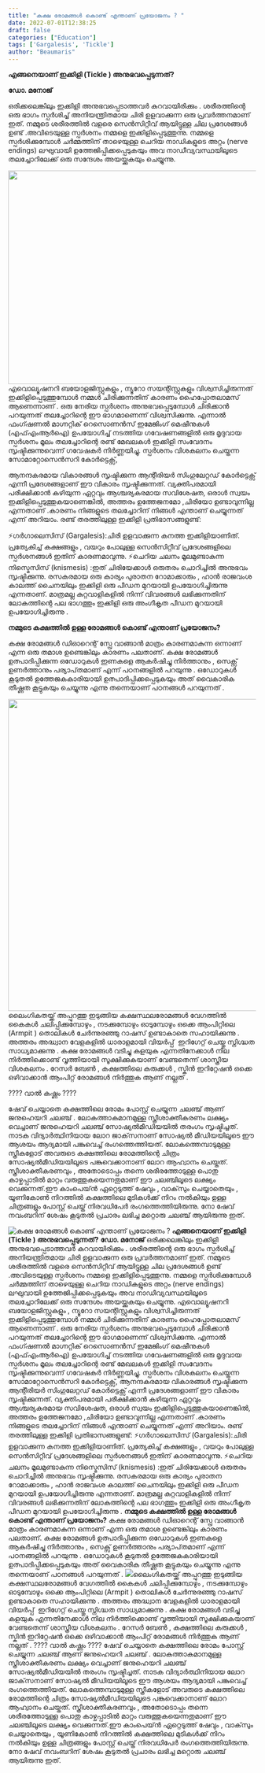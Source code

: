 ```yaml
---
title: "കക്ഷ രോമങ്ങൾ കൊണ്ട് എന്താണ് പ്രയോജനം ? "
date: 2022-07-01T12:38:25
draft: false
categories: ["Education"]
tags: ['Gargalesis', 'Tickle']
author: "Beaumaris"
---
```


<strong>എങ്ങനെയാണ് ഇക്കിളി (Tickle ) അനുഭവപ്പെടുന്നത്?</strong>

<strong>ഡോ. മനോജ്</strong>

ഒരിക്കലെങ്കിലും ഇക്കിളി അനുഭവപ്പെടാത്തവർ കുറവായിരിക്കും . ശരീരത്തിന്റെ ഒരു ഭാഗം സ്പർശിച്ച് അനിയന്ത്രിതമായ ചിരി ഉളവാക്കുന്ന ഒരു പ്രവർത്തനമാണ് ഇത്. നമ്മുടെ ശരീരത്തിൽ വളരെ സെൻസിറ്റീവ് ആയിട്ടുള്ള ചില പ്രദേശങ്ങൾ ഉണ്ട് .അവിടെയുള്ള സ്പർശനം നമ്മളെ ഇക്കിളിപ്പെടുത്തുന്നു. നമ്മളെ സ്പർശിക്കുമ്പോൾ ചർമ്മത്തിന് താഴെയുള്ള ചെറിയ നാഡികളുടെ അറ്റം (nerve endings) ലഘുവായി ഉത്തേജിപ്പിക്കപ്പെടുകയും അവ നാഡീവ്യവസ്ഥയിലൂടെ തലച്ചോറിലേക്ക് ഒരു സന്ദേശം അയയ്ക്കുകയും ചെയ്യുന്നു.

<img class="wp-image-341430 aligncenter" src="https://cdn.boolokam.com/articles/2022/07/hhrh4444.jpg" alt="" width="772" height="434" />എവൊല്യൂഷനറി ബയോളജിസ്റ്റുകളും , ന്യൂറോ സയന്റിസ്റ്റുകളും വിശ്വസിച്ചിരുന്നത് ഇക്കിളിപ്പെടുത്തുമ്പോൾ നമ്മൾ ചിരിക്കുന്നതിന് കാരണം ഹൈപ്പോതലാമസ് ആണെന്നാണ് . ഒരു നേരിയ സ്പർശനം അനുഭവപ്പെടുമ്പോൾ ചിരിക്കാൻ പറയുന്നത് തലച്ചോറിന്റെ ഈ ഭാഗമാണെന്ന് വിശ്വസിക്കുന്നു. എന്നാൽ ഫംഗ്ഷണൽ മാഗ്നറ്റിക് റെസൊണൻസ് ഇമേജിംഗ് മെഷീനുകൾ (എഫ്എംആർഐ) ഉപയോഗിച്ച് നടത്തിയ ഗവേഷണങ്ങളിൽ ഒരു മൃദുവായ സ്പർശനം മൂലം തലച്ചോറിന്റെ രണ്ട് മേഖലകൾ ഇക്കിളി സംവേദനം സൃഷ്ടിക്കുന്നുവെന്ന് ഗവേഷകർ നിർണ്ണയിച്ചു. സ്പർശനം വിശകലനം ചെയ്തന്ന സോമാറ്റോസെൻസറി കോർട്ടെക്സ്,

ആനന്ദകരമായ വികാരങ്ങൾ സൃഷ്ടിക്കുന്ന ആന്റീരിയർ സിംഗുലേറ്റഡ് കോർട്ടെക്സ് എന്നീ പ്രദേശങ്ങളാണ് ഈ വികാരം സൃഷ്ടിക്കുന്നത്. വ്യക്തിപരമായി പരീക്ഷിക്കാൻ കഴിയുന്ന ഏറ്റവും ആശ്ചര്യകരമായ സവിശേഷത, ഒരാൾ സ്വയം ഇക്കിളിപ്പെടുത്തുകയാണെങ്കിൽ, അത്തരം ഉത്തേജനമോ ,ചിരിയോ ഉണ്ടാവുന്നില്ല എന്നതാണ് .കാരണം നിങ്ങളുടെ തലച്ചോറിന് നിങ്ങൾ എന്താണ് ചെയ്യുന്നത് എന്ന് അറിയാം. രണ്ട് തരത്തിലുള്ള ഇക്കിളി പ്രതിഭാസങ്ങളുണ്ട്:

⚡ഗർഗാലെസിസ് (Gargalesis):ചിരി ഉളവാക്കുന്ന കനത്ത ഇക്കിളിയാണിത്. പ്രത്യേകിച്ച് കക്ഷങ്ങളും , വയറും പോലുള്ള സെൻസിറ്റീവ് പ്രദേശങ്ങളിലെ സ്പർശനങ്ങൾ ഇതിന് കാരണമാവുന്നു.
⚡ചെറിയ ചലനം മൂലമുണ്ടാകുന്ന നിസ്മെസിസ് (knismesis) :ഇത് ചിരിയേക്കാൾ ഒരുതരം ചൊറിച്ചിൽ അനുഭവം സൃഷ്ടിക്കുന്നു.
രസകരമായ ഒരു കാര്യം പുരാതന റോമാക്കാരും , ഹാൻ രാജവംശ കാലത്ത് ചൈനയിലും ഇക്കിളി ഒരു പീഡന മുറയായി ഉപയോഗിച്ചിരുന്നു എന്നതാണ്. മാത്രമല്ല കുറ്റവാളികളിൽ നിന്ന് വിവരങ്ങൾ ലഭിക്കുന്നതിന് ലോകത്തിന്റെ പല ഭാഗത്തും ഇക്കിളി ഒരു അംഗീകൃത പീഡന മുറയായി ഉപയോഗിച്ചിരുന്നു .

<strong>നമ്മുടെ കക്ഷത്തിൽ ഉള്ള രോമങ്ങൾ കൊണ്ട് എന്താണ് പ്രയോജനം? </strong>

കക്ഷ രോമങ്ങൾ ഡിഓറെന്റ് സ്പ്രേ വാങ്ങാൻ മാത്രം കാരണമാകുന്ന ഒന്നാണ് എന്ന ഒരു തമാശ ഉണ്ടെങ്കിലും കാരണം പലതാണ്. കക്ഷ രോമങ്ങൾ ഉത്പാദിപ്പിക്കുന്ന ഒഡോറുകൾ ഇണകളെ ആകർഷിച്ചു നിർത്താനും , സെക്സ് ഉണർത്താനും പര്യാപ്‌തമാണ് എന്ന് പഠനങ്ങളിൽ പറയുന്നു . ഒഡോറുകൾ കൂടുതൽ ഉത്തേജകകാരിയായി ഉത്പാദിപ്പിക്കപ്പെടുകയും അത് വൈകാരിക തീഷ്ണത കൂട്ടുകയും ചെയ്യുന്നു എന്നു തന്നെയാണ് പഠനങ്ങൾ പറയുന്നത് .

<img class="wp-image-341429 aligncenter" src="https://cdn.boolokam.com/articles/2022/07/yy-scaled.webp" alt="" width="950" height="634" />ലൈംഗികതയ്ക്ക് അപ്പുറത്തു ഇടുങ്ങിയ കക്ഷസ്ഥലരോമങ്ങൾ വേഗത്തിൽ കൈകൾ ചലിപ്പിക്കുമ്പോഴും , നടക്കുമ്പോഴും ഓടുമ്പോഴും ഒക്കെ ആംപിറ്റിലെ (Armpit ) തൊലികൾ ചേർന്നുരഞ്ഞു റാഷസ് ഉണ്ടാകാതെ സഹായിക്കുന്നു . അത്തരം അദ്ധ്വാന വേളകളിൽ ധാരാളമായി വിയർപ്പ് ‌ ഇറിഗേറ്റ്‌ ചെയ്തു സ്നിഗ്ദ്ധത സാധ്യമാക്കുന്നു . കക്ഷ രോമങ്ങൾ വടിച്ചു കളയുക എന്നതിനേക്കാൾ നില നിർത്തിക്കൊണ്ട് വൃത്തിയായി സൂക്ഷിക്കുകയാണ് വേണ്ടതെന്ന് ശാസ്ത്രീയ വിശകലനം . റേസർ ബേൺ , കക്ഷത്തിലെ കരുക്കൾ , സ്കിൻ ഇറിറ്റേഷൻ ഒക്കെ ഒഴിവാക്കാൻ ആംപിറ്റ് രോമങ്ങൾ നിർത്തുക ആണ് നല്ലത് .

???? വാൽ കഷ്ണം ????

ഷേവ് ചെയ്യാതെ കക്ഷത്തിലെ രോമം പോസ്റ്റ് ചെയ്യുന്ന ചലഞ്ച് ആണ് ജനുഹെയറി ചലഞ്ച് . ലോകത്താകമാനമുള്ള സ്ത്രീശാക്തീകരണം ലക്ഷ്യം വെച്ചാണ് ജനുഹെയറി ചലഞ്ച് സോഷ്യല്‍മീഡിയയില്‍ തരംഗം സൃഷ്ടിച്ചത്. നാടക വിദ്യാര്‍ത്ഥിനിയായ ലോറ ജാക്‌സനാണ് സോഷ്യല്‍ മീഡിയയിലൂടെ ഈ ആശയം ആദ്യമായി പങ്കുവെച്ച് രംഗത്തെത്തിയത്. ലോകത്തെമ്പാടുമുള്ള സ്ത്രീകളോട് അവരുടെ കക്ഷത്തിലെ രോമത്തിന്റെ ചിത്രം സോഷ്യല്‍മീഡിയയിലൂടെ പങ്കുവെക്കാനാണ് ലോറ ആഹ്വാനം ചെയ്തത്. സ്ത്രീശാക്തീകരണവും , അതോടൊപ്പം തന്നെ ശരീരത്തോടുള്ള പൊതു കാഴ്ചപ്പാടില്‍ മാറ്റം വരുത്തുകയെന്നതുമാണ് ഈ ചലഞ്ചിലൂടെ ലക്ഷ്യം വെക്കുന്നത്.ഈ കാംപെയ്ന്‍ ഏറ്റെടുത്ത് ഷേവും , വാക്‌സും ചെയ്യാതെയും , യൂണികോണ്‍ നിറത്തില്‍ കക്ഷത്തിലെ മുടികള്‍ക്ക് നിറം നല്‍കിയും ഉള്ള ചിത്രങ്ങളും പോസ്റ്റ് ചെയ്ത് നിരവധിപേര്‍ രംഗത്തെത്തിയിരുന്നു. നോ ഷേവ് നവംബറിന് ശേഷം കൂടുതല്‍ പ്രചാരം ലഭിച്ച മറ്റൊരു ചലഞ്ച് ആയിരുന്നു ഇത്.


![കക്ഷ രോമങ്ങൾ കൊണ്ട് എന്താണ് പ്രയോജനം ? ](https://cdn.boolokam.com/articles/2022/07/hhrh4444.jpg)**എങ്ങനെയാണ് ഇക്കിളി (Tickle ) അനുഭവപ്പെടുന്നത്?** **ഡോ. മനോജ്** ഒരിക്കലെങ്കിലും ഇക്കിളി അനുഭവപ്പെടാത്തവർ കുറവായിരിക്കും . ശരീരത്തിന്റെ ഒരു ഭാഗം സ്പർശിച്ച് അനിയന്ത്രിതമായ ചിരി ഉളവാക്കുന്ന ഒരു പ്രവർത്തനമാണ് ഇത്. നമ്മുടെ ശരീരത്തിൽ വളരെ സെൻസിറ്റീവ് ആയിട്ടുള്ള ചില പ്രദേശങ്ങൾ ഉണ്ട് .അവിടെയുള്ള സ്പർശനം നമ്മളെ ഇക്കിളിപ്പെടുത്തുന്നു. നമ്മളെ സ്പർശിക്കുമ്പോൾ ചർമ്മത്തിന് താഴെയുള്ള ചെറിയ നാഡികളുടെ അറ്റം (nerve endings) ലഘുവായി ഉത്തേജിപ്പിക്കപ്പെടുകയും അവ നാഡീവ്യവസ്ഥയിലൂടെ തലച്ചോറിലേക്ക് ഒരു സന്ദേശം അയയ്ക്കുകയും ചെയ്യുന്നു. എവൊല്യൂഷനറി ബയോളജിസ്റ്റുകളും , ന്യൂറോ സയന്റിസ്റ്റുകളും വിശ്വസിച്ചിരുന്നത് ഇക്കിളിപ്പെടുത്തുമ്പോൾ നമ്മൾ ചിരിക്കുന്നതിന് കാരണം ഹൈപ്പോതലാമസ് ആണെന്നാണ് . ഒരു നേരിയ സ്പർശനം അനുഭവപ്പെടുമ്പോൾ ചിരിക്കാൻ പറയുന്നത് തലച്ചോറിന്റെ ഈ ഭാഗമാണെന്ന് വിശ്വസിക്കുന്നു. എന്നാൽ ഫംഗ്ഷണൽ മാഗ്നറ്റിക് റെസൊണൻസ് ഇമേജിംഗ് മെഷീനുകൾ (എഫ്എംആർഐ) ഉപയോഗിച്ച് നടത്തിയ ഗവേഷണങ്ങളിൽ ഒരു മൃദുവായ സ്പർശനം മൂലം തലച്ചോറിന്റെ രണ്ട് മേഖലകൾ ഇക്കിളി സംവേദനം സൃഷ്ടിക്കുന്നുവെന്ന് ഗവേഷകർ നിർണ്ണയിച്ചു. സ്പർശനം വിശകലനം ചെയ്തന്ന സോമാറ്റോസെൻസറി കോർട്ടെക്സ്, ആനന്ദകരമായ വികാരങ്ങൾ സൃഷ്ടിക്കുന്ന ആന്റീരിയർ സിംഗുലേറ്റഡ് കോർട്ടെക്സ് എന്നീ പ്രദേശങ്ങളാണ് ഈ വികാരം സൃഷ്ടിക്കുന്നത്. വ്യക്തിപരമായി പരീക്ഷിക്കാൻ കഴിയുന്ന ഏറ്റവും ആശ്ചര്യകരമായ സവിശേഷത, ഒരാൾ സ്വയം ഇക്കിളിപ്പെടുത്തുകയാണെങ്കിൽ, അത്തരം ഉത്തേജനമോ ,ചിരിയോ ഉണ്ടാവുന്നില്ല എന്നതാണ് .കാരണം നിങ്ങളുടെ തലച്ചോറിന് നിങ്ങൾ എന്താണ് ചെയ്യുന്നത് എന്ന് അറിയാം. രണ്ട് തരത്തിലുള്ള ഇക്കിളി പ്രതിഭാസങ്ങളുണ്ട്: ⚡ഗർഗാലെസിസ് (Gargalesis):ചിരി ഉളവാക്കുന്ന കനത്ത ഇക്കിളിയാണിത്. പ്രത്യേകിച്ച് കക്ഷങ്ങളും , വയറും പോലുള്ള സെൻസിറ്റീവ് പ്രദേശങ്ങളിലെ സ്പർശനങ്ങൾ ഇതിന് കാരണമാവുന്നു. ⚡ചെറിയ ചലനം മൂലമുണ്ടാകുന്ന നിസ്മെസിസ് (knismesis) :ഇത് ചിരിയേക്കാൾ ഒരുതരം ചൊറിച്ചിൽ അനുഭവം സൃഷ്ടിക്കുന്നു. രസകരമായ ഒരു കാര്യം പുരാതന റോമാക്കാരും , ഹാൻ രാജവംശ കാലത്ത് ചൈനയിലും ഇക്കിളി ഒരു പീഡന മുറയായി ഉപയോഗിച്ചിരുന്നു എന്നതാണ്. മാത്രമല്ല കുറ്റവാളികളിൽ നിന്ന് വിവരങ്ങൾ ലഭിക്കുന്നതിന് ലോകത്തിന്റെ പല ഭാഗത്തും ഇക്കിളി ഒരു അംഗീകൃത പീഡന മുറയായി ഉപയോഗിച്ചിരുന്നു . **നമ്മുടെ കക്ഷത്തിൽ ഉള്ള രോമങ്ങൾ കൊണ്ട് എന്താണ് പ്രയോജനം?** കക്ഷ രോമങ്ങൾ ഡിഓറെന്റ് സ്പ്രേ വാങ്ങാൻ മാത്രം കാരണമാകുന്ന ഒന്നാണ് എന്ന ഒരു തമാശ ഉണ്ടെങ്കിലും കാരണം പലതാണ്. കക്ഷ രോമങ്ങൾ ഉത്പാദിപ്പിക്കുന്ന ഒഡോറുകൾ ഇണകളെ ആകർഷിച്ചു നിർത്താനും , സെക്സ് ഉണർത്താനും പര്യാപ്‌തമാണ് എന്ന് പഠനങ്ങളിൽ പറയുന്നു . ഒഡോറുകൾ കൂടുതൽ ഉത്തേജകകാരിയായി ഉത്പാദിപ്പിക്കപ്പെടുകയും അത് വൈകാരിക തീഷ്ണത കൂട്ടുകയും ചെയ്യുന്നു എന്നു തന്നെയാണ് പഠനങ്ങൾ പറയുന്നത് . ![](https://cdn.boolokam.com/articles/2022/07/yy-scaled.webp)ലൈംഗികതയ്ക്ക് അപ്പുറത്തു ഇടുങ്ങിയ കക്ഷസ്ഥലരോമങ്ങൾ വേഗത്തിൽ കൈകൾ ചലിപ്പിക്കുമ്പോഴും , നടക്കുമ്പോഴും ഓടുമ്പോഴും ഒക്കെ ആംപിറ്റിലെ (Armpit ) തൊലികൾ ചേർന്നുരഞ്ഞു റാഷസ് ഉണ്ടാകാതെ സഹായിക്കുന്നു . അത്തരം അദ്ധ്വാന വേളകളിൽ ധാരാളമായി വിയർപ്പ് ‌ ഇറിഗേറ്റ്‌ ചെയ്തു സ്നിഗ്ദ്ധത സാധ്യമാക്കുന്നു . കക്ഷ രോമങ്ങൾ വടിച്ചു കളയുക എന്നതിനേക്കാൾ നില നിർത്തിക്കൊണ്ട് വൃത്തിയായി സൂക്ഷിക്കുകയാണ് വേണ്ടതെന്ന് ശാസ്ത്രീയ വിശകലനം . റേസർ ബേൺ , കക്ഷത്തിലെ കരുക്കൾ , സ്കിൻ ഇറിറ്റേഷൻ ഒക്കെ ഒഴിവാക്കാൻ ആംപിറ്റ് രോമങ്ങൾ നിർത്തുക ആണ് നല്ലത് . ???? വാൽ കഷ്ണം ???? ഷേവ് ചെയ്യാതെ കക്ഷത്തിലെ രോമം പോസ്റ്റ് ചെയ്യുന്ന ചലഞ്ച് ആണ് ജനുഹെയറി ചലഞ്ച് . ലോകത്താകമാനമുള്ള സ്ത്രീശാക്തീകരണം ലക്ഷ്യം വെച്ചാണ് ജനുഹെയറി ചലഞ്ച് സോഷ്യല്‍മീഡിയയില്‍ തരംഗം സൃഷ്ടിച്ചത്. നാടക വിദ്യാര്‍ത്ഥിനിയായ ലോറ ജാക്‌സനാണ് സോഷ്യല്‍ മീഡിയയിലൂടെ ഈ ആശയം ആദ്യമായി പങ്കുവെച്ച് രംഗത്തെത്തിയത്. ലോകത്തെമ്പാടുമുള്ള സ്ത്രീകളോട് അവരുടെ കക്ഷത്തിലെ രോമത്തിന്റെ ചിത്രം സോഷ്യല്‍മീഡിയയിലൂടെ പങ്കുവെക്കാനാണ് ലോറ ആഹ്വാനം ചെയ്തത്. സ്ത്രീശാക്തീകരണവും , അതോടൊപ്പം തന്നെ ശരീരത്തോടുള്ള പൊതു കാഴ്ചപ്പാടില്‍ മാറ്റം വരുത്തുകയെന്നതുമാണ് ഈ ചലഞ്ചിലൂടെ ലക്ഷ്യം വെക്കുന്നത്.ഈ കാംപെയ്ന്‍ ഏറ്റെടുത്ത് ഷേവും , വാക്‌സും ചെയ്യാതെയും , യൂണികോണ്‍ നിറത്തില്‍ കക്ഷത്തിലെ മുടികള്‍ക്ക് നിറം നല്‍കിയും ഉള്ള ചിത്രങ്ങളും പോസ്റ്റ് ചെയ്ത് നിരവധിപേര്‍ രംഗത്തെത്തിയിരുന്നു. നോ ഷേവ് നവംബറിന് ശേഷം കൂടുതല്‍ പ്രചാരം ലഭിച്ച മറ്റൊരു ചലഞ്ച് ആയിരുന്നു ഇത്.
